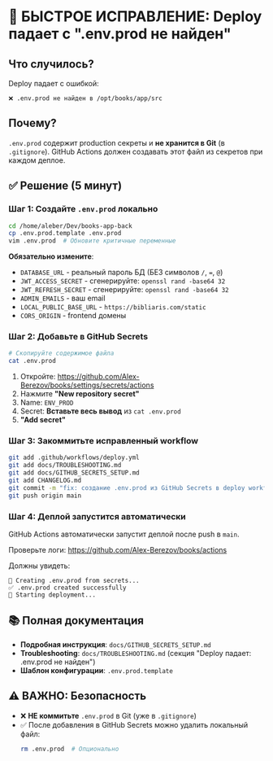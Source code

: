 # 🚨 БЫСТРОЕ ИСПРАВЛЕНИЕ: Deploy падает с ".env.prod не найден"

## Что случилось?

Deploy падает с ошибкой:

```
❌ .env.prod не найден в /opt/books/app/src
```

## Почему?

`.env.prod` содержит production секреты и **не хранится в Git** (в `.gitignore`).
GitHub Actions должен создавать этот файл из секретов при каждом деплое.

## ✅ Решение (5 минут)

### Шаг 1: Создайте `.env.prod` локально

```bash
cd /home/aleber/Dev/books-app-back
cp .env.prod.template .env.prod
vim .env.prod  # Обновите критичные переменные
```

**Обязательно измените**:

- `DATABASE_URL` - реальный пароль БД (БЕЗ символов `/`, `=`, `@`)
- `JWT_ACCESS_SECRET` - сгенерируйте: `openssl rand -base64 32`
- `JWT_REFRESH_SECRET` - сгенерируйте: `openssl rand -base64 32`
- `ADMIN_EMAILS` - ваш email
- `LOCAL_PUBLIC_BASE_URL` - `https://bibliaris.com/static`
- `CORS_ORIGIN` - frontend домены

### Шаг 2: Добавьте в GitHub Secrets

```bash
# Скопируйте содержимое файла
cat .env.prod
```

1. Откройте: https://github.com/Alex-Berezov/books/settings/secrets/actions
2. Нажмите **"New repository secret"**
3. Name: `ENV_PROD`
4. Secret: **Вставьте весь вывод** из `cat .env.prod`
5. **"Add secret"**

### Шаг 3: Закоммитьте исправленный workflow

```bash
git add .github/workflows/deploy.yml
git add docs/TROUBLESHOOTING.md
git add docs/GITHUB_SECRETS_SETUP.md
git add CHANGELOG.md
git commit -m "fix: создание .env.prod из GitHub Secrets в deploy workflow"
git push origin main
```

### Шаг 4: Деплой запустится автоматически

GitHub Actions автоматически запустит деплой после push в `main`.

Проверьте логи: https://github.com/Alex-Berezov/books/actions

Должны увидеть:

```
📝 Creating .env.prod from secrets...
✅ .env.prod created successfully
🚀 Starting deployment...
```

## 📚 Полная документация

- **Подробная инструкция**: `docs/GITHUB_SECRETS_SETUP.md`
- **Troubleshooting**: `docs/TROUBLESHOOTING.md` (секция "Deploy падает: .env.prod не найден")
- **Шаблон конфигурации**: `.env.prod.template`

## ⚠️ ВАЖНО: Безопасность

- ❌ **НЕ коммитьте** `.env.prod` в Git (уже в `.gitignore`)
- ✅ После добавления в GitHub Secrets можно удалить локальный файл:
  ```bash
  rm .env.prod  # Опционально
  ```
